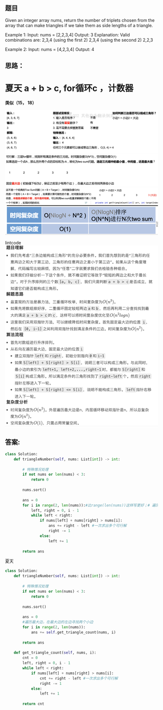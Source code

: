 ## 题目
Given an integer array nums, return the number of triplets chosen from the array that can make triangles if we take them as side lengths of a triangle.


Example 1:
Input: nums = [2,2,3,4]
Output: 3
Explanation: Valid combinations are: 
2,3,4 (using the first 2)
2,3,4 (using the second 2)
2,2,3

Example 2:
Input: nums = [4,2,3,4]
Output: 4

## 思路：
# 夏天 a + b > c, for循环c ，计数器
**类似（15， 18）**

![pp](https://github.com/SSRRBB/Leetcode/blob/main/Images/08.png)
![pp](https://github.com/SSRRBB/Leetcode/blob/main/Images/09.png)
![pp](https://github.com/SSRRBB/Leetcode/blob/main/Images/10.png)
![pp](https://github.com/SSRRBB/Leetcode/blob/main/Images/11.png)

lintcode
![pp](https://github.com/SSRRBB/Leetcode/blob/main/Images/12.png)


## 答案:
```python
class Solution:
    def triangleNumber(self, nums: List[int]) -> int:
        
        # 特殊情况处理
        if not nums or len(nums) < 3:
            return 0

        nums.sort()

        ans = 0
        for i in range(2, len(nums)):#比range(len(nums))这样写更好；# 遍历最大边在最大边的左边寻找两个小边
            left, right = 0, i - 1
            while left < right:
                if nums[left] + nums[right] > nums[i]:
                    ans += right - left #一次求出多个可行解
                    right -= 1 
                else:
                    left += 1
                
        return ans

```

夏天
```python
class Solution:
    def triangleNumber(self, nums: List[int]) -> int:
       
        # 特殊情况处理
        if not nums or len(nums) < 3:
            return 0

        nums.sort()

        ans = 0
        #遍历最大边，在最大边的左边寻找两个小边
        for i in range(2, len(nums)):
            ans += self.get_triangle_count(nums, i)

        return ans

    def get_triangle_count(self, nums, i):
        cnt = 0
        left, right = 0, i - 1
        while left < right:
            if nums[left] + nums[right] > nums[i]:
                cnt += right - left #一次求出多个可行解
                right -= 1 
            else:
                left += 1

        return cnt
```

